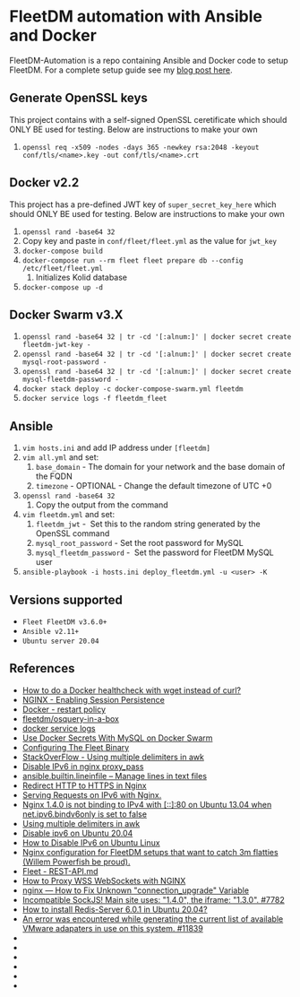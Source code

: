 # FleetDM automation with Ansible and Docker

FleetDM-Automation is a repo containing Ansible and Docker code to setup FleetDM. For a complete setup guide see my [blog post here](https://holdmybeersecurity.com/2021/01/07/getting-started-with-fleetdm-v3-6-0/).

## Generate OpenSSL keys
This project contains with a self-signed OpenSSL ceretificate which should ONLY BE used for testing. Below are instructions to make your own
1. `openssl req -x509 -nodes -days 365 -newkey rsa:2048 -keyout conf/tls/<name>.key -out conf/tls/<name>.crt`

## Docker v2.2
This project has a pre-defined JWT key of `super_secret_key_here` which should ONLY BE used for testing. Below are instructions to make your own
1. `openssl rand -base64 32`
1. Copy key and paste in `conf/fleet/fleet.yml` as the value for `jwt_key`
1. `docker-compose build`
1. `docker-compose run --rm fleet fleet prepare db --config /etc/fleet/fleet.yml`
    1. Initializes Kolid database
1. `docker-compose up -d`

## Docker Swarm v3.X
1. `openssl rand -base64 32 | tr -cd '[:alnum:]' | docker secret create fleetdm-jwt-key -`
1. `openssl rand -base64 32 | tr -cd '[:alnum:]' | docker secret create mysql-root-password -`
1. `openssl rand -base64 32 | tr -cd '[:alnum:]' | docker secret create mysql-fleetdm-password -`
1. `docker stack deploy -c docker-compose-swarm.yml fleetdm`
1. `docker service logs -f fleetdm_fleet`

## Ansible
1. `vim hosts.ini` and add IP address under `[fleetdm]`
1. `vim all.yml` and set:
    1. `base_domain` - The domain for your network and the base domain of the FQDN
    1. `timezone` - OPTIONAL - Change the default timezone of UTC +0
1. `openssl rand -base64 32`
    1. Copy the output from the command
1. `vim fleetdm.yml` and set:
    1. `fleetdm_jwt` -  Set this to the random string generated by the OpenSSL command
    1. `mysql_root_password` - Set the root password for MySQL
    1. `mysql_fleetdm_password` -  Set the password for FleetDM MySQL user
1. `ansible-playbook -i hosts.ini deploy_fleetdm.yml -u <user> -K`


## Versions supported
* `Fleet FleetDM v3.6.0+`
* `Ansible v2.11+`
* `Ubuntu server 20.04`

## References
* [How to do a Docker healthcheck with wget instead of curl?](https://stackoverflow.com/questions/47722898/how-to-do-a-docker-healthcheck-with-wget-instead-of-curl)
* [NGINX - Enabling Session Persistence](https://docs.nginx.com/nginx/admin-guide/load-balancer/http-load-balancer/#enabling-session-persistence)
* [Docker - restart policy](https://docs.docker.com/compose/compose-file/#restart_policy)
* [fleetdm/osquery-in-a-box](https://github.com/fleetdm/osquery-in-a-box/blob/master/docker-compose.yml)
* [docker service logs](https://docs.docker.com/engine/reference/commandline/service_logs/)
* [Use Docker Secrets With MySQL on Docker Swarm](https://blog.ruanbekker.com/blog/2017/11/23/use-docker-secrets-with-mysql-on-docker-swarm/)
* [Configuring The Fleet Binary](https://github.com/fleetdm/fleet/blob/master/docs/infrastructure/configuring-the-fleet-binary.md)
* [StackOverFlow - Using multiple delimiters in awk](https://stackoverflow.com/questions/12204192/using-multiple-delimiters-in-awk)
* [Disable IPv6 in nginx proxy_pass](https://serverfault.com/questions/527317/disable-ipv6-in-nginx-proxy-pass)
* [ansible.builtin.lineinfile – Manage lines in text files](https://docs.ansible.com/ansible/latest/collections/ansible/builtin/lineinfile_module.html)
* [Redirect HTTP to HTTPS in Nginx](https://linuxize.com/post/redirect-http-to-https-in-nginx/)
* [Serving Requests on IPv6 with Nginx.](https://bubblin.io/blog/ipv6-nginx)
* [Nginx 1.4.0 is not binding to IPv4 with [::]:80 on Ubuntu 13.04 when net.ipv6.bindv6only is set to false](https://trac.nginx.org/nginx/ticket/345)
* [Using multiple delimiters in awk](https://stackoverflow.com/questions/12204192/using-multiple-delimiters-in-awk)
* [Disable ipv6 on Ubuntu 20.04](https://www.geekpills.com/operating-system/linux/disable-ipv6-on-ubuntu-20-04)
* [How to Disable IPv6 on Ubuntu Linux](https://itsfoss.com/disable-ipv6-ubuntu-linux/)
* [Nginx configuration for FleetDM setups that want to catch 3m flatties (Willem Powerfish be proud).](https://mysteryincorporated.medium.com/nginx-configuration-for-fleetdm-setups-that-want-to-catch-3m-flatties-willem-powerfish-be-proud-7f99f97fdede)
* [Fleet - REST-API.md](https://github.com/fleetdm/fleet/blob/main/docs/1-Using-Fleet/3-REST-API.md)
* [How to Proxy WSS WebSockets with NGINX](https://www.serverlab.ca/tutorials/linux/web-servers-linux/how-to-proxy-wss-websockets-with-nginx/)
* [nginx — How to Fix Unknown "connection_upgrade" Variable](https://futurestud.io/tutorials/nginx-how-to-fix-unknown-connection_upgrade-variable)
* [Incompatible SockJS! Main site uses: "1.4.0", the iframe: "1.3.0". #7782](https://github.com/facebook/create-react-app/issues/7782)
* [How to install Redis-Server 6.0.1 in Ubuntu 20.04?](https://askubuntu.com/questions/1244058/how-to-install-redis-server-6-0-1-in-ubuntu-20-04)
* [An error was encountered while generating the current list of available VMware adapaters in use on this system. #11839](https://github.com/hashicorp/vagrant/issues/11839)
* []()
* []()
* []()
* []()
* []()
* []()
